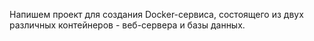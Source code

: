 Напишем проект для создания Docker-сервиса, состоящего из двух различных контейнеров - веб-сервера и базы данных. 
